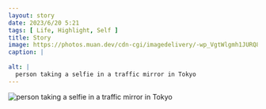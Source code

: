 ```yaml
---
layout: story
date: 2023/6/20 5:21
tags: [ Life, Highlight, Self ]
title: Story
image: https://photos.muan.dev/cdn-cgi/imagedelivery/-wp_VgtWlgmh1JURQ8t1mg/687bb71c-a920-4bc9-f1e1-f4f436998a00/public
caption: |
  
alt: |
  person taking a selfie in a traffic mirror in Tokyo
---
```


![person taking a selfie in a traffic mirror in Tokyo](https://photos.muan.dev/cdn-cgi/imagedelivery/-wp_VgtWlgmh1JURQ8t1mg/687bb71c-a920-4bc9-f1e1-f4f436998a00/public)


